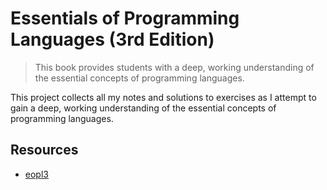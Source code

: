 # Essentials of Programming Languages (3rd Edition)

> This book provides students with a deep, working understanding of the
> essential concepts of programming languages.

This project collects all my notes and solutions to exercises as I attempt to
gain a deep, working understanding of the essential concepts of programming
languages.

## Resources

- [eopl3](http://eopl3.com/)
